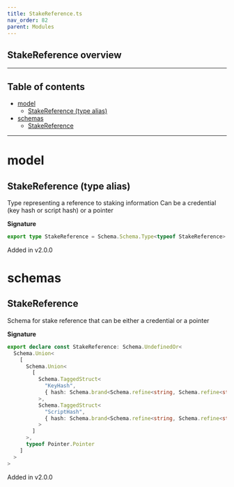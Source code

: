 ```yaml
---
title: StakeReference.ts
nav_order: 82
parent: Modules
---
```


## StakeReference overview

---

<h2 class="text-delta">Table of contents</h2>

- [model](#model)
  - [StakeReference (type alias)](#stakereference-type-alias)
- [schemas](#schemas)
  - [StakeReference](#stakereference)

---

# model

## StakeReference (type alias)

Type representing a reference to staking information
Can be a credential (key hash or script hash) or a pointer

**Signature**

```ts
export type StakeReference = Schema.Schema.Type<typeof StakeReference>
```

Added in v2.0.0

# schemas

## StakeReference

Schema for stake reference that can be either a credential or a pointer

**Signature**

```ts
export declare const StakeReference: Schema.UndefinedOr<
  Schema.Union<
    [
      Schema.Union<
        [
          Schema.TaggedStruct<
            "KeyHash",
            { hash: Schema.brand<Schema.refine<string, Schema.refine<string, typeof Schema.String>>, "KeyHash"> }
          >,
          Schema.TaggedStruct<
            "ScriptHash",
            { hash: Schema.brand<Schema.refine<string, Schema.refine<string, typeof Schema.String>>, "ScriptHash"> }
          >
        ]
      >,
      typeof Pointer.Pointer
    ]
  >
>
```

Added in v2.0.0
